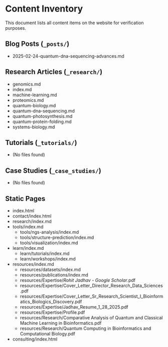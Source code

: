 # Content Inventory

This document lists all content items on the website for verification purposes.

## Blog Posts (`_posts/`)

*   2025-02-24-quantum-dna-sequencing-advances.md

## Research Articles (`_research/`)

*   genomics.md
*   index.md
*   machine-learning.md
*   proteomics.md
*   quantum-biology.md
*   quantum-dna-sequencing.md
*   quantum-photosynthesis.md
*   quantum-protein-folding.md
*   systems-biology.md

## Tutorials (`_tutorials/`)

*   (No files found)

## Case Studies (`_case_studies/`)

*   (No files found)

## Static Pages

*   index.html
*   contact/index.html
*   research/index.md
*   tools/index.md
    *   tools/ngs-analysis/index.md
    *   tools/structure-prediction/index.md
    *   tools/visualization/index.md
*   learn/index.md
    *   learn/tutorials/index.md
    *   learn/workshops/index.md
*   resources/index.md
    *   resources/datasets/index.md
    *   resources/publications/index.md
    *   resources/Expertise/_Rohit Jadhav_ - _Google Scholar_.pdf
    *   resources/Expertise/Cover_Letter_Director_Research_Data_Sciences.pdf
    *   resources/Expertise/Cover_Letter_Sr_Research_Scientist_I_Bioinformatics_Biologics_Discovery.pdf
    *   resources/Expertise/Jadhav_Resume_1_28_2025.pdf
    *   resources/Expertise/Profile.pdf
    *   resources/Research/Comparative Analysis of Quantum and Classical Machine Learning in Bioinformatics.pdf
    *   resources/Research/Quantum Computing in Bioinformatics and Computational Biology.pdf
*   consulting/index.html
